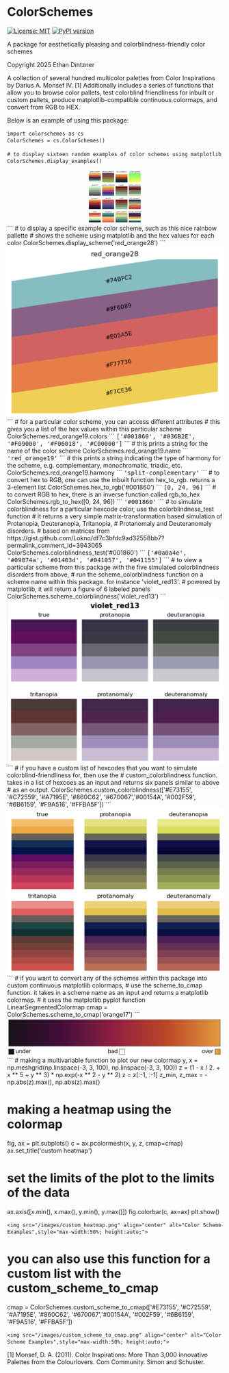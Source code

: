# ColorSchemes

[![License: MIT](https://img.shields.io/badge/License-MIT-yellow.svg)](https://opensource.org/licenses/MIT)
[![PyPI version](https://badge.fury.io/py/colorschemes.svg)](https://badge.fury.io/py/colorschemes)

A package for aesthetically pleasing and colorblindness-friendly color schemes

Copyright 2025 Ethan Dintzner

A collection of several hundred multicolor palettes from Color Inspirations by Darius A. Monsef IV. [1] 
Additionally includes a series of functions that allow you to browse color pallets, test colorblind friendliness for inbuilt or custom pallets, produce matplotlib-compatible continuous colormaps, and convert from RGB to HEX. 

Below is an example of using this package:
```
import colorschemes as cs
ColorSchemes = cs.ColorSchemes()

# to display sixteen random examples of color schemes using matplotlib
ColorSchemes.display_examples()
```
<div style="text-align: center;">
  <img src="/images/display_examples.png" style="max-width:25%; height:auto;" alt="Color Scheme Examples">
</div>
```
# to display a specific example color scheme, such as this nice rainbow pallette
# shows the scheme using matplotlib and the hex values for each color
ColorSchemes.display_scheme('red_orange28')
```
<img src="/images/display_scheme.png" align="center" alt="Color Scheme Examples",style="max-width:50%; height:auto;">
```
# for a particular color scheme, you can access different attributes
# this gives you a list of the hex values within this particular scheme
ColorSchemes.red_orange19.colors
```
<tt>['#001860', '#036B2E', '#F09000', '#F06018', '#C00000']</tt>
```
# this prints a string for the name of the color scheme
ColorSchemes.red_orange19.name
```
<tt>'red_orange19'</tt>
```
# this prints a string indicating the type of harmony for the scheme, e.g. complementary, monochromatic, triadic, etc.
ColorSchemes.red_orange19.harmony
```
<tt>'split-complementary'</tt>
```
# to convert hex to RGB, one can use the inbuilt function hex_to_rgb. returns a 3-element list
ColorSchemes.hex_to_rgb('#001860')
```
<tt>[0, 24, 96]</tt>
```
# to convert RGB to hex, there is an inverse function called rgb_to_hex
ColorSchemes.rgb_to_hex([0, 24, 96])
```
<tt>'#001860'</tt>
```
# to simulate colorblindness for a particular hexcode color, use the colorblindness_test function
# it returns a very simple matrix-transformation based simulation of Protanopia, Deuteranopia, Tritanopia,
# Protanomaly and Deuteranomaly disorders.
# based on matrices from https://gist.github.com/Lokno/df7c3bfdc9ad32558bb7?permalink_comment_id=3943065
ColorSchemes.colorblindness_test('#001860')
```
<tt>['#0a0a4e', '#09074a', '#01403d', '#041057', '#041155']</tt>
```
# to view a particular scheme from this package with the five simulated colorblindness disorders from above,
# run the scheme_colorblindness function on a scheme name within this package. for instance 'violet_red13'.
# powered by matplotlib, it will return a figure of 6 labeled panels
ColorSchemes.scheme_colorblindness('violet_red13')
```
<img src="/images/scheme_colorblindness.png" align="center" alt="Color Scheme Examples",style="max-width:50%; height:auto;">
```
# if you have a custom list of hexcodes that you want to simulate colorblind-friendliness for, then use the
# custom_colorblindness function. takes in a list of hexcoes as an input and returns six panels similar to above
# as an output.
ColorSchemes.custom_colorblindness(['#E73155', '#C72559', '#A7195E', '#860C62', '#670067','#00154A',
                                    '#002F59', '#6B6159', '#F9A516', '#FFBA5F'])
```
<img src="/images/custom_colorblindness.png" align="center" alt="Color Scheme Examples",style="max-width:50%; height:auto;">
```
# if you want to convert any of the schemes within this package into custom continuous matplotlib colormaps,
# use the scheme_to_cmap function. it takes in a scheme name as an input and returns a matplotlib colormap.
# it uses the matplotlib pyplot function LinearSegmentedColormap
cmap = ColorSchemes.scheme_to_cmap('orange17')
```
<img src="/images/scheme_to_cmap.png" align="center" alt="Color Scheme Examples",style="max-width:50%; height:auto;">
```
# making a multivariable function to plot our new colormap
y, x = np.meshgrid(np.linspace(-3, 3, 100), np.linspace(-3, 3, 100))
z = (1 - x / 2. + x ** 5 + y ** 3) * np.exp(-x ** 2 - y ** 2)
z = z[:-1, :-1]
z_min, z_max = -np.abs(z).max(), np.abs(z).max()

# making a heatmap using the colormap
fig, ax = plt.subplots()
c = ax.pcolormesh(x, y, z, cmap=cmap)
ax.set_title('custom heatmap')
# set the limits of the plot to the limits of the data
ax.axis([x.min(), x.max(), y.min(), y.max()])
fig.colorbar(c, ax=ax)
plt.show()
```
<img src="/images/custom_heatmap.png" align="center" alt="Color Scheme Examples",style="max-width:50%; height:auto;">
```
# you can also use this function for a custom list with the custom_scheme_to_cmap
cmap = ColorSchemes.custom_scheme_to_cmap(['#E73155', '#C72559', '#A7195E', '#860C62', '#670067','#00154A', '#002F59', '#6B6159', '#F9A516', '#FFBA5F'])
```
<img src="/images/custom_scheme_to_cmap.png" align="center" alt="Color Scheme Examples",style="max-width:50%; height:auto;">
```
[1] Monsef, D. A. (2011). Color Inspirations: More Than 3,000 Innovative Palettes from the Colourlovers. Com Community. Simon and Schuster.
